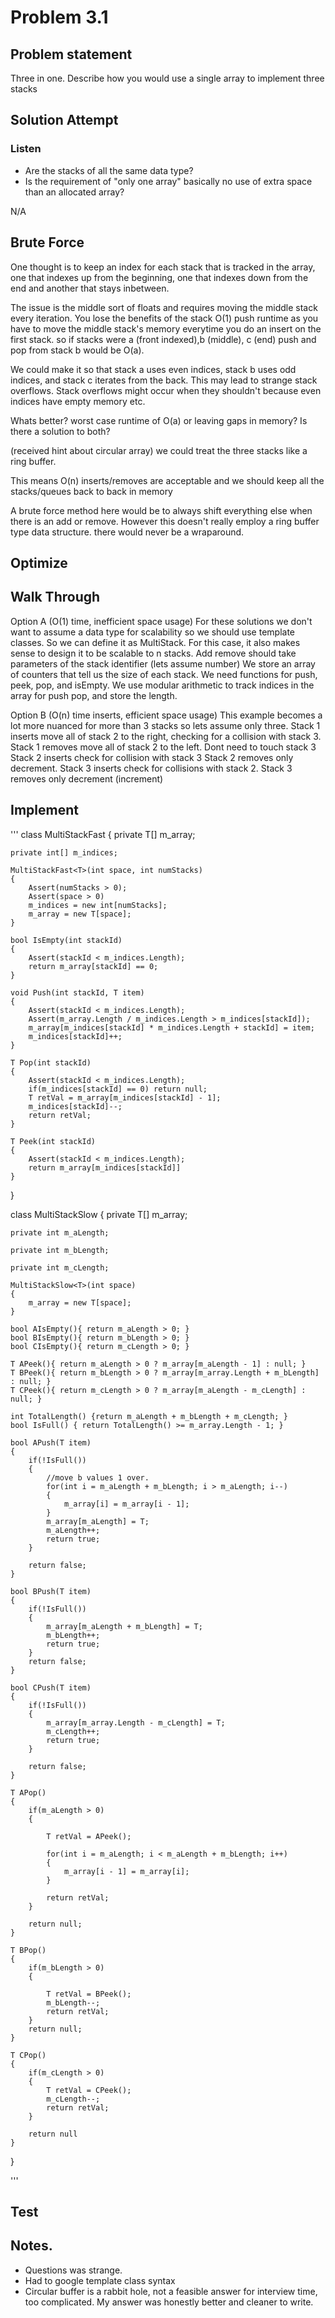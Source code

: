 # Problem 3.1

## Problem statement
Three in one. Describe how you would use a single array to implement three stacks

## Solution Attempt

### Listen
- Are the stacks of all the same data type? 
- Is the requirement of "only one array" basically no use of extra space than an allocated array?

N/A

## Brute Force
One thought is to keep an index for each stack that is tracked in the array, one that indexes up from the beginning, one that indexes down from the end and another that stays inbetween. 

The issue is the middle sort of floats and requires moving the middle stack every iteration. You lose the benefits of the stack O(1) push runtime as you have to move the middle stack's memory everytime you do an insert on the first stack. so if stacks were a (front indexed),b (middle), c (end) push and pop from stack b would be O(a).

We could make it so that stack a uses even indices, stack b uses odd indices, and stack c iterates from the back. This may lead to strange stack overflows. Stack overflows might occur when they shouldn't because even indices have empty memory etc.

Whats better? worst case runtime of O(a) or leaving gaps in memory? Is there a solution to both?

(received hint about circular array)
we could treat the three stacks like a ring buffer. 

This means O(n) inserts/removes are acceptable and we should keep all the stacks/queues back to back in memory

A brute force method here would be to always shift everything else when there is an add or remove. However this doesn't really employ a ring buffer type data structure. there would never be a wraparound.

## Optimize

## Walk Through

Option A (O(1) time, inefficient space usage)
For these solutions we don't want to assume a data type for scalability so we should use template classes. So we can define it as MultiStack<T>. 
For this case, it also makes sense to design it to be scalable to n stacks.
Add remove should take parameters of the stack identifier (lets assume number)
We store an array of counters that tell us the size of each stack. 
We need functions for push, peek, pop, and isEmpty. 
We use modular arithmetic to track indices in the array for push pop, and store the length.

Option B (O(n) time inserts, efficient space usage)
This example becomes a lot more nuanced for more than 3 stacks so lets assume only three. 
Stack 1 inserts move all of stack 2 to the right, checking for a collision with stack 3.
Stack 1 removes move all of stack 2 to the left. Dont need to touch stack 3
Stack 2 inserts check for collision with stack 3
Stack 2 removes only decrement.
Stack 3 inserts check for collisions with stack 2.
Stack 3 removes only decrement (increment)


## Implement

'''
class MultiStackFast<T>
{
    private T[] m_array;

    private int[] m_indices;

    MultiStackFast<T>(int space, int numStacks)
    {
        Assert(numStacks > 0);
        Assert(space > 0)
        m_indices = new int[numStacks];
        m_array = new T[space];
    }

    bool IsEmpty(int stackId)
    {
        Assert(stackId < m_indices.Length);
        return m_array[stackId] == 0;
    }

    void Push(int stackId, T item)
    {
        Assert(stackId < m_indices.Length);
        Assert(m_array.Length / m_indices.Length > m_indices[stackId]);
        m_array[m_indices[stackId] * m_indices.Length + stackId] = item;
        m_indices[stackId]++;
    }

    T Pop(int stackId)
    {
        Assert(stackId < m_indices.Length);
        if(m_indices[stackId] == 0) return null;
        T retVal = m_array[m_indices[stackId] - 1];
        m_indices[stackId]--;
        return retVal;
    }

    T Peek(int stackId)
    {
        Assert(stackId < m_indices.Length);
        return m_array[m_indices[stackId]]
    }
}

class MultiStackSlow<T>
{
    private T[] m_array;

    private int m_aLength;

    private int m_bLength;

    private int m_cLength;

    MultiStackSlow<T>(int space)
    {
        m_array = new T[space];
    }

    bool AIsEmpty(){ return m_aLength > 0; }
    bool BIsEmpty(){ return m_bLength > 0; }
    bool CIsEmpty(){ return m_cLength > 0; }
    
    T APeek(){ return m_aLength > 0 ? m_array[m_aLength - 1] : null; }
    T BPeek(){ return m_bLength > 0 ? m_array[m_array.Length + m_bLength] : null; }
    T CPeek(){ return m_cLength > 0 ? m_array[m_aLength - m_cLength] : null; }

    int TotalLength() {return m_aLength + m_bLength + m_cLength; }
    bool IsFull() { return TotalLength() >= m_array.Length - 1; }

    bool APush(T item)
    {
        if(!IsFull())
        {
            //move b values 1 over.
            for(int i = m_aLength + m_bLength; i > m_aLength; i--)
            {
                m_array[i] = m_array[i - 1];
            }
            m_array[m_aLength] = T;
            m_aLength++;
            return true;
        }

        return false;
    }

    bool BPush(T item)
    {
        if(!IsFull())
        {
            m_array[m_aLength + m_bLength] = T;
            m_bLength++;
            return true;
        }
        return false;
    }

    bool CPush(T item)
    {
        if(!IsFull())
        {
            m_array[m_array.Length - m_cLength] = T;
            m_cLength++;
            return true;
        }

        return false;
    }

    T APop()
    {
        if(m_aLength > 0)
        {

            T retVal = APeek();

            for(int i = m_aLength; i < m_aLength + m_bLength; i++)
            {
                m_array[i - 1] = m_array[i];
            }

            return retVal;
        }

        return null;
    }

    T BPop()
    {
        if(m_bLength > 0)
        {
            
            T retVal = BPeek();
            m_bLength--;
            return retVal;
        }
        return null;
    }

    T CPop()
    {
        if(m_cLength > 0)
        {
            T retVal = CPeek();
            m_cLength--;
            return retVal;
        }

        return null
    }

}


'''

## Test


## Notes. 
- Questions was strange. 
- Had to google template class syntax
- Circular buffer is a rabbit hole, not a feasible answer for interview time, too complicated. My answer was honestly better and cleaner to write.

